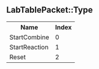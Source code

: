 ## LabTablePacket::Type

<table><tr><th>Name</th><th>Index</th><tr><td>StartCombine</td><td>0</td></tr><tr><td>StartReaction</td><td>1</td></tr><tr><td>Reset</td><td>2</td></tr></table>